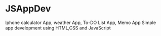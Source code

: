 # JSAppDev
Iphone calculator App, weather App, To-DO List App, Memo App
Simple app development using HTML,CSS and JavaScript
